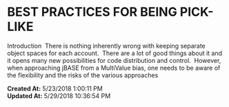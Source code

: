 # BEST PRACTICES FOR BEING PICK-LIKE

Introduction  There is nothing inherently wrong with keeping separate object spaces for each account.  There are a lot of good things about it and it opens many new possibilities for code distribution and control.  However, when approaching jBASE from a MultiValue bias, one needs to be aware of the flexibility and the risks of the various approaches  

**Created At:** 5/23/2018 1:00:11 PM  
**Updated At:** 5/29/2018 10:36:54 PM  

